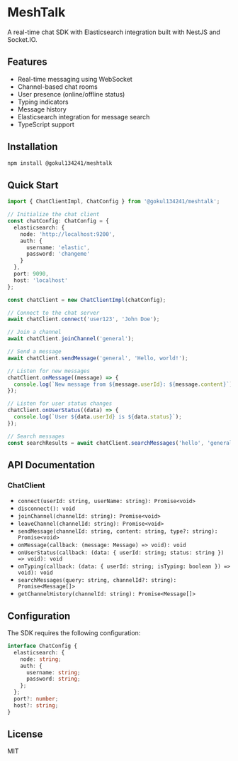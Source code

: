 # MeshTalk

A real-time chat SDK with Elasticsearch integration built with NestJS and Socket.IO.

## Features

- Real-time messaging using WebSocket
- Channel-based chat rooms
- User presence (online/offline status)
- Typing indicators
- Message history
- Elasticsearch integration for message search
- TypeScript support

## Installation

```bash
npm install @gokul134241/meshtalk
```

## Quick Start

```typescript
import { ChatClientImpl, ChatConfig } from '@gokul134241/meshtalk';

// Initialize the chat client
const chatConfig: ChatConfig = {
  elasticsearch: {
    node: 'http://localhost:9200',
    auth: {
      username: 'elastic',
      password: 'changeme'
    }
  },
  port: 9090,
  host: 'localhost'
};

const chatClient = new ChatClientImpl(chatConfig);

// Connect to the chat server
await chatClient.connect('user123', 'John Doe');

// Join a channel
await chatClient.joinChannel('general');

// Send a message
await chatClient.sendMessage('general', 'Hello, world!');

// Listen for new messages
chatClient.onMessage((message) => {
  console.log(`New message from ${message.userId}: ${message.content}`);
});

// Listen for user status changes
chatClient.onUserStatus((data) => {
  console.log(`User ${data.userId} is ${data.status}`);
});

// Search messages
const searchResults = await chatClient.searchMessages('hello', 'general');
```

## API Documentation

### ChatClient

- `connect(userId: string, userName: string): Promise<void>`
- `disconnect(): void`
- `joinChannel(channelId: string): Promise<void>`
- `leaveChannel(channelId: string): Promise<void>`
- `sendMessage(channelId: string, content: string, type?: string): Promise<void>`
- `onMessage(callback: (message: Message) => void): void`
- `onUserStatus(callback: (data: { userId: string; status: string }) => void): void`
- `onTyping(callback: (data: { userId: string; isTyping: boolean }) => void): void`
- `searchMessages(query: string, channelId?: string): Promise<Message[]>`
- `getChannelHistory(channelId: string): Promise<Message[]>`

## Configuration

The SDK requires the following configuration:

```typescript
interface ChatConfig {
  elasticsearch: {
    node: string;
    auth: {
      username: string;
      password: string;
    };
  };
  port?: number;
  host?: string;
}
```

## License

MIT
